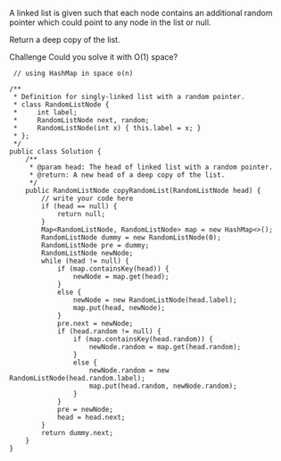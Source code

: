 
A linked list is given such that each node contains an additional random pointer which could point to any node in the list or null.

Return a deep copy of the list.

Challenge
Could you solve it with O(1) space?

     // using HashMap in space o(n)
    
    /**
     * Definition for singly-linked list with a random pointer.
     * class RandomListNode {
     *     int label;
     *     RandomListNode next, random;
     *     RandomListNode(int x) { this.label = x; }
     * };
     */
    public class Solution {
        /**
         * @param head: The head of linked list with a random pointer.
         * @return: A new head of a deep copy of the list.
         */
        public RandomListNode copyRandomList(RandomListNode head) {
            // write your code here
            if (head == null) {
                return null;
            }
            Map<RandomListNode, RandomListNode> map = new HashMap<>();
            RandomListNode dummy = new RandomListNode(0);
            RandomListNode pre = dummy;
            RandomListNode newNode;
            while (head != null) {
                if (map.containsKey(head)) {
                    newNode = map.get(head);
                }
                else {
                    newNode = new RandomListNode(head.label);
                    map.put(head, newNode);
                }
                pre.next = newNode;
                if (head.random != null) {
                    if (map.containsKey(head.random)) {
                        newNode.random = map.get(head.random);
                    }
                    else {
                        newNode.random = new RandomListNode(head.random.label);
                        map.put(head.random, newNode.random);
                    }
                }
                pre = newNode;
                head = head.next;
            }
            return dummy.next;
        }
    }
